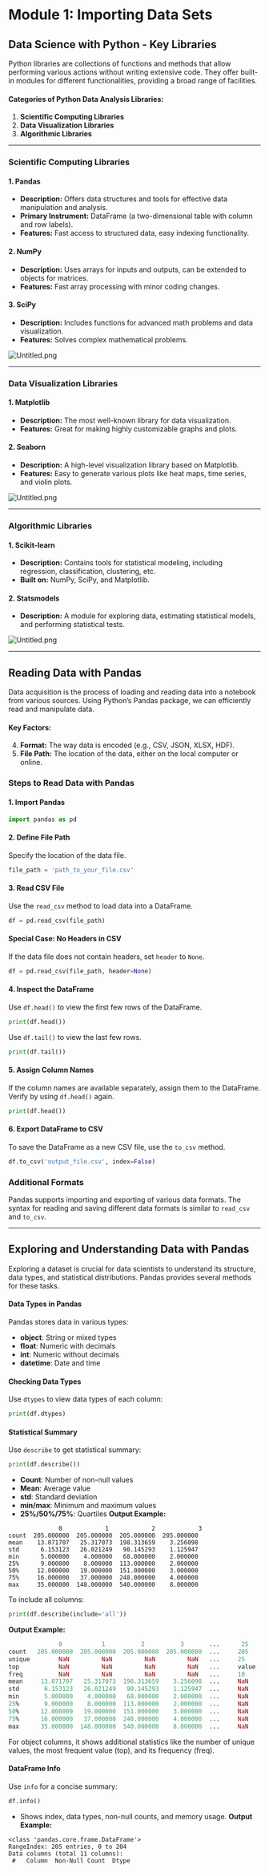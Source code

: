 

# Module 1: Importing Data Sets
## Data Science with Python - Key Libraries
Python libraries are collections of functions and methods that allow performing various actions without writing extensive code. They offer built-in modules for different functionalities, providing a broad range of facilities.
#### Categories of Python Data Analysis Libraries:
1. **Scientific Computing Libraries**
2. **Data Visualization Libraries**
3. **Algorithmic Libraries**

___
### Scientific Computing Libraries
#### 1. **Pandas**
- **Description:** Offers data structures and tools for effective data manipulation and analysis.
- **Primary Instrument:** DataFrame (a two-dimensional table with column and row labels).
- **Features:** Fast access to structured data, easy indexing functionality.
#### 2. **NumPy**
- **Description:** Uses arrays for inputs and outputs, can be extended to objects for matrices.
- **Features:** Fast array processing with minor coding changes.
#### 3. **SciPy**
- **Description:** Includes functions for advanced math problems and data visualization.
- **Features:** Solves complex mathematical problems.

![Untitled.png](https://prod-files-secure.s3.us-west-2.amazonaws.com/03e82b26-cccb-4906-bb56-adabcbdc0655/997ac361-58a8-4f04-bb0f-79fea4baa761/Untitled.png?X-Amz-Algorithm=AWS4-HMAC-SHA256&X-Amz-Content-Sha256=UNSIGNED-PAYLOAD&X-Amz-Credential=ASIAZI2LB466XEN66BHI%2F20250316%2Fus-west-2%2Fs3%2Faws4_request&X-Amz-Date=20250316T004407Z&X-Amz-Expires=3600&X-Amz-Security-Token=IQoJb3JpZ2luX2VjEMf%2F%2F%2F%2F%2F%2F%2F%2F%2F%2FwEaCXVzLXdlc3QtMiJGMEQCIHWj8mPzSJoc%2BqZX5KDirnghGGej4LGfUFko8XExF0mGAiBHHY9JYz%2Bvf%2Fr0oVQcTReomLp4llSCk5h%2F%2B96Xk0qTlSr%2FAwggEAAaDDYzNzQyMzE4MzgwNSIMyfG9MCcSmQ1hxB7GKtwDFFT7H7wYlS%2Fwbpw87PzqV%2Bc1PKirZKOgpBcN%2BQJDBuQUQoVdOtnkeAIpeXDHKl9nNT0oeH7jaxVgzuYmcX4eol9a7fwcS5Xe4a2VndJdQmYE19hETzRtFDTkc2EnXHTx9%2FxT9xqiTAvvSomvcIUlk2lvQQ2WVNg9gSDTQcUEzZ1FT2NxWwM7X4v4UfiKhXLeeplaLc2yBmlq5WP29on1GNuruL5hQT%2FLtBhgWiqvYMQQJv9dYhH35vZxRjxGZMF7C7X5d%2B1FbYFRJoIhDmNoRk2pjJBalouuVC9REdfAoseZrZT%2FBA2S1DYrcvhqzxbjUlNTCBx6RnyoFb1GB%2BbC9qK%2BRqoxkXd7nJdNWCWod6Itvb%2Bci8oh08Amr0uZyHGgWXSZmbqCiRZjEyAFFdH6gLUtEBdKSFsWrNx7w5vfZHcWqP8mOjkMaOKyvyXztOH6wWlGpsm8CSrg3jt9uMyG2QAs9v3%2FgR539MTLmFE7JgFg3ZS1tlnRyU78vJRNLeEbf2FDPDKD804BC3liHGtIlX3y7H3AtcN%2B3OoAVoEDCz4zClkYqoyDxQENVZVnrYvoIOZ9KngMscb9KAFG5u77DxKHoGk5QyrMT7eLBpM%2Fx3EibdZMG0%2BcJkycE0cw%2FY7YvgY6pgGiuABC8mifURzBfLM9pSo9nAtgOkeqkl8rjf9iZFCknTjmTr9dWqa5iWySfhrJbBAW2IhT%2B%2FoOPCZ5fhAYyODiQ94y%2BaIQLW606SWrVqXCRDGdbFbYf8ugyimiJoYTaoBDIcowMxLN%2F97ID65KQ2mWz8LmPdTYTrpNNN2ehUiSoB1S9yjiU%2FyChteffDDk22%2BroCpIZvoM6gOEHpN5gWQdSJ2zpKaF&X-Amz-Signature=ea80efdac2b4f1946b75ba73d73bbfc8cbdb39c90287d8e032b8d323a267d3f5&X-Amz-SignedHeaders=host&x-id=GetObject)
___
### Data Visualization Libraries
#### 1. **Matplotlib**
- **Description:** The most well-known library for data visualization.
- **Features:** Great for making highly customizable graphs and plots.
#### 2. **Seaborn**
- **Description:** A high-level visualization library based on Matplotlib.
- **Features:** Easy to generate various plots like heat maps, time series, and violin plots.

![Untitled.png](https://prod-files-secure.s3.us-west-2.amazonaws.com/03e82b26-cccb-4906-bb56-adabcbdc0655/733d1e42-5a53-4fd8-90c1-3d85254369a6/Untitled.png?X-Amz-Algorithm=AWS4-HMAC-SHA256&X-Amz-Content-Sha256=UNSIGNED-PAYLOAD&X-Amz-Credential=ASIAZI2LB46632Y3YFDH%2F20250316%2Fus-west-2%2Fs3%2Faws4_request&X-Amz-Date=20250316T004406Z&X-Amz-Expires=3600&X-Amz-Security-Token=IQoJb3JpZ2luX2VjEMn%2F%2F%2F%2F%2F%2F%2F%2F%2F%2FwEaCXVzLXdlc3QtMiJHMEUCIH2FMhVpt4rJKvln%2BCQ4qKE92i%2Foewe2ABsrt8PpSjjBAiEAqe7PnPt3hwJL2S8X9ltC2iQfZPPAaiuzLtSHaKgfQPcq%2FwMIIhAAGgw2Mzc0MjMxODM4MDUiDHO8wlt26BoCrYw8XircA7mCiT3r52B92MNYSDAGWD3QoAccqO4QrLja8leW%2B8lyNYznE8tE3Khugthoe4EMOIcQOyh%2BduS0XOVJtrs4AUabMBBumJ3bBXgTAepzfHCLNL0qhvXnGL3eZR0KAYApY8K44S5TqYv3N4daqYLG2wkEw%2BIJsgwuik1u%2FmOzUxdkqvRiJMEviWxGkOOErZCL2FltY7RsMN9zcw5RV8agIbysj%2B1DLf4qfUzVmw95EHJh857jsS6H%2FrFbfmjvWUU4yFtvS%2BdRnvqOh2IqQnsnr100PYEM3AHA5dYTPWat169IC2rTDSlgV9CA52Zm0nrfjATLDhCMKhW8sIzWHIL%2BhM7E6J10QqIEWVHp6BfeqEDDnfjoMYqkHYeF4vSxVbRea0pWSQAoVqI7lz7E49qusas3MMPq6%2Bmfhbawd1CscHncsI9YPgGkKeH%2Fognf7NCVOwBfwzVahNfU8ktQ96Sw7FDE%2BLoJ6ejrXmw6h%2FuR1RTMqpLB%2F%2FX5VYA99hbcWnm6ow2NjTxiLq9mDO%2Fhq7WbBB2a9RNmZqMuUkmrwhLcud%2F8TB6L7gapkfVKDcgNUFjA5sESJJ6gQhHKiC0cqosUCJUN6jbK0tVDqqP0xUEWG8Me4pOJoe3sCSQ1xCNBMN%2B42L4GOqUBA%2Bw5r9WbLQqEWqXTtPH8qO6a20aVppZ2K3oTmhcIBnuzVQEnnryfy55a91dYNZc%2FXi8IcOPL2JkThgquX%2FGXi7qe219kdeTybztuDhzNbM%2BC0CMS5v6ZLn8N8cC3tzCwuY3RXuqoLut7dD5S5%2BLCyUtt7bDHosBAtxNjjrw0ShmgiTapaMS7JwRO0xAK9YR2shSVT2%2BF%2FW%2BDbfItrD4tG31FUoO6&X-Amz-Signature=f648b5f180fd99687b04a71f0ea58e5a0cf166312b4fbe4083164310a03cc1a7&X-Amz-SignedHeaders=host&x-id=GetObject)
___
### Algorithmic Libraries
#### 1. **Scikit-learn**
- **Description:** Contains tools for statistical modeling, including regression, classification, clustering, etc.
- **Built on:** NumPy, SciPy, and Matplotlib.
#### 2. **Statsmodels**
- **Description:** A module for exploring data, estimating statistical models, and performing statistical tests.

![Untitled.png](https://prod-files-secure.s3.us-west-2.amazonaws.com/03e82b26-cccb-4906-bb56-adabcbdc0655/c62885f5-417d-4179-834f-d68f8f2bdf39/Untitled.png?X-Amz-Algorithm=AWS4-HMAC-SHA256&X-Amz-Content-Sha256=UNSIGNED-PAYLOAD&X-Amz-Credential=ASIAZI2LB46632Y3YFDH%2F20250316%2Fus-west-2%2Fs3%2Faws4_request&X-Amz-Date=20250316T004406Z&X-Amz-Expires=3600&X-Amz-Security-Token=IQoJb3JpZ2luX2VjEMn%2F%2F%2F%2F%2F%2F%2F%2F%2F%2FwEaCXVzLXdlc3QtMiJHMEUCIH2FMhVpt4rJKvln%2BCQ4qKE92i%2Foewe2ABsrt8PpSjjBAiEAqe7PnPt3hwJL2S8X9ltC2iQfZPPAaiuzLtSHaKgfQPcq%2FwMIIhAAGgw2Mzc0MjMxODM4MDUiDHO8wlt26BoCrYw8XircA7mCiT3r52B92MNYSDAGWD3QoAccqO4QrLja8leW%2B8lyNYznE8tE3Khugthoe4EMOIcQOyh%2BduS0XOVJtrs4AUabMBBumJ3bBXgTAepzfHCLNL0qhvXnGL3eZR0KAYApY8K44S5TqYv3N4daqYLG2wkEw%2BIJsgwuik1u%2FmOzUxdkqvRiJMEviWxGkOOErZCL2FltY7RsMN9zcw5RV8agIbysj%2B1DLf4qfUzVmw95EHJh857jsS6H%2FrFbfmjvWUU4yFtvS%2BdRnvqOh2IqQnsnr100PYEM3AHA5dYTPWat169IC2rTDSlgV9CA52Zm0nrfjATLDhCMKhW8sIzWHIL%2BhM7E6J10QqIEWVHp6BfeqEDDnfjoMYqkHYeF4vSxVbRea0pWSQAoVqI7lz7E49qusas3MMPq6%2Bmfhbawd1CscHncsI9YPgGkKeH%2Fognf7NCVOwBfwzVahNfU8ktQ96Sw7FDE%2BLoJ6ejrXmw6h%2FuR1RTMqpLB%2F%2FX5VYA99hbcWnm6ow2NjTxiLq9mDO%2Fhq7WbBB2a9RNmZqMuUkmrwhLcud%2F8TB6L7gapkfVKDcgNUFjA5sESJJ6gQhHKiC0cqosUCJUN6jbK0tVDqqP0xUEWG8Me4pOJoe3sCSQ1xCNBMN%2B42L4GOqUBA%2Bw5r9WbLQqEWqXTtPH8qO6a20aVppZ2K3oTmhcIBnuzVQEnnryfy55a91dYNZc%2FXi8IcOPL2JkThgquX%2FGXi7qe219kdeTybztuDhzNbM%2BC0CMS5v6ZLn8N8cC3tzCwuY3RXuqoLut7dD5S5%2BLCyUtt7bDHosBAtxNjjrw0ShmgiTapaMS7JwRO0xAK9YR2shSVT2%2BF%2FW%2BDbfItrD4tG31FUoO6&X-Amz-Signature=8ba5016887e6fa518163c8a7e142bd656503b105e2ae25dbc2d22e5df98c1319&X-Amz-SignedHeaders=host&x-id=GetObject)
___
## Reading Data with Pandas
Data acquisition is the process of loading and reading data into a notebook from various sources. Using Python’s Pandas package, we can efficiently read and manipulate data.
#### Key Factors:
4. **Format:** The way data is encoded (e.g., CSV, JSON, XLSX, HDF).
5. **File Path:** The location of the data, either on the local computer or online.
### Steps to Read Data with Pandas
#### 1. **Import Pandas**
```python
import pandas as pd
```
#### 2. **Define File Path**
Specify the location of the data file.
```python
file_path = 'path_to_your_file.csv'
```
#### 3. **Read CSV File**
Use the `read_csv` method to load data into a DataFrame.
```python
df = pd.read_csv(file_path)
```
#### Special Case: No Headers in CSV
If the data file does not contain headers, set `header` to `None`.
```python
df = pd.read_csv(file_path, header=None)
```
#### 4. **Inspect the DataFrame**
Use `df.head()` to view the first few rows of the DataFrame.
```python
print(df.head())
```
Use `df.tail()` to view the last few rows.
```python
print(df.tail())
```
#### 5. **Assign Column Names**
If the column names are available separately, assign them to the DataFrame.
Verify by using `df.head()` again.
```python
print(df.head())
```
#### 6. **Export DataFrame to CSV**
To save the DataFrame as a new CSV file, use the `to_csv` method.
```python
df.to_csv('output_file.csv', index=False)
```
### Additional Formats
Pandas supports importing and exporting of various data formats. The syntax for reading and saving different data formats is similar to `read_csv` and `to_csv`.
___
## Exploring and Understanding Data with Pandas
Exploring a dataset is crucial for data scientists to understand its structure, data types, and statistical distributions. Pandas provides several methods for these tasks.
#### Data Types in Pandas
Pandas stores data in various types:
- **object**: String or mixed types
- **float**: Numeric with decimals
- **int**: Numeric without decimals
- **datetime**: Date and time
#### Checking Data Types
Use `dtypes` to view data types of each column:
```python
print(df.dtypes)
```
#### Statistical Summary
Use `describe` to get statistical summary:
```python
print(df.describe())
```
- **Count**: Number of non-null values
- **Mean**: Average value
- **std**: Standard deviation
- **min/max**: Minimum and maximum values
- **25%/50%/75%**: Quartiles
**Output Example:**
```plain text
              0            1            2            3
count  205.000000  205.000000  205.000000  205.000000
mean    13.071707   25.317073  198.313659    3.256098
std      6.153123   26.021249   90.145293    1.125947
min      5.000000    4.000000   68.000000    2.000000
25%      9.000000    8.000000  113.000000    2.000000
50%     12.000000   19.000000  151.000000    3.000000
75%     16.000000   37.000000  248.000000    4.000000
max     35.000000  148.000000  540.000000    8.000000
```
To include all columns:
```python
print(df.describe(include='all'))
```
**Output Example:**
```r
              0           1          2          3       ...      25       26       27
count   205.000000  205.000000  205.000000  205.000000  ...     205      205      205
unique        NaN         NaN         NaN         NaN   ...     25       25       25
top           NaN         NaN         NaN         NaN   ...     value    value    value
freq          NaN         NaN         NaN         NaN   ...     10       10       10
mean     13.071707   25.317073  198.313659    3.256098  ...     NaN      NaN      NaN
std       6.153123   26.021249   90.145293    1.125947  ...     NaN      NaN      NaN
min       5.000000    4.000000   68.000000    2.000000  ...     NaN      NaN      NaN
25%       9.000000    8.000000  113.000000    2.000000  ...     NaN      NaN      NaN
50%      12.000000   19.000000  151.000000    3.000000  ...     NaN      NaN      NaN
75%      16.000000   37.000000  248.000000    4.000000  ...     NaN      NaN      NaN
max      35.000000  148.000000  540.000000    8.000000  ...     NaN      NaN      NaN
```
For object columns, it shows additional statistics like the number of unique values, the most frequent value (top), and its frequency (freq).
#### DataFrame Info
Use `info` for a concise summary:
```python
df.info()
```
- Shows index, data types, non-null counts, and memory usage.
**Output Example:**
```less
<class 'pandas.core.frame.DataFrame'>
RangeIndex: 205 entries, 0 to 204
Data columns (total 11 columns):
 #   Column  Non-Null Count  Dtype
